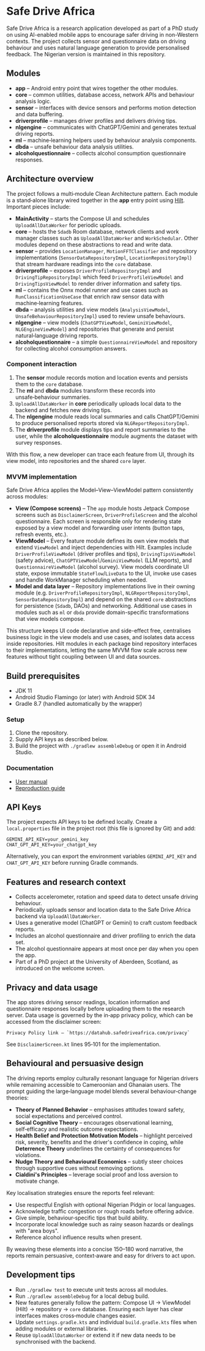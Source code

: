 # Safe Drive Africa

Safe Drive Africa is a research application developed as part of a PhD study on using AI-enabled mobile apps to encourage safer driving in non-Western contexts. The project collects sensor and questionnaire data on driving behaviour and uses natural language generation to provide personalised feedback. The Nigerian version is maintained in this repository.

## Modules

- **app** – Android entry point that wires together the other modules.
- **core** – common utilities, database access, network APIs and behaviour analysis logic.
- **sensor** – interfaces with device sensors and performs motion detection and data buffering.
- **driverprofile** – manages driver profiles and delivers driving tips.
- **nlgengine** – communicates with ChatGPT/Gemini and generates textual driving reports.
- **ml** – machine‑learning helpers used by behaviour analysis components.
- **dbda** – unsafe behaviour data analysis utilities.
- **alcoholquestionnaire** – collects alcohol consumption questionnaire responses.

## Architecture overview

The project follows a multi‑module Clean Architecture pattern. Each module is a
stand‑alone library wired together in the **app** entry point using [Hilt](https://dagger.dev/hilt/).
Important pieces include:

- **MainActivity** – starts the Compose UI and schedules `UploadAllDataWorker` for
  periodic uploads.
- **core** – hosts the `Sdadb` Room database, network clients and work manager
  classes such as `UploadAllDataWorker` and `WorkSchedular`. Other modules depend
  on these abstractions to read and write data.
- **sensor** – provides `LocationManager`, `MotionFFTClassifier` and repository
  implementations (`SensorDataRepositoryImpl`, `LocationRepositoryImpl`) that
  stream hardware readings into the `core` database.
- **driverprofile** – exposes `DriverProfileRepositoryImpl` and
  `DrivingTipRepositoryImpl` which feed `DriverProfileViewModel` and
  `DrivingTipsViewModel` to render driver information and safety tips.
- **ml** – contains the Onnx model runner and use cases such as
  `RunClassificationUseCase` that enrich raw sensor data with machine‑learning
  features.
- **dbda** – analysis utilities and view models
  (`AnalysisViewModel`, `UnsafeBehaviourRepositoryImpl`) used to review unsafe
  behaviours.
- **nlgengine** – view models (`ChatGPTViewModel`, `GeminiViewModel`,
  `NLGEngineViewModel`) and repositories that generate and persist natural‑language
  driving reports.
- **alcoholquestionnaire** – a simple `QuestionnaireViewModel` and repository for
  collecting alcohol consumption answers.

### Component interaction

1. The **sensor** module records motion and location events and persists them to
   the `core` database.
2. The **ml** and **dbda** modules transform these records into unsafe‑behaviour
   summaries.
3. `UploadAllDataWorker` in **core** periodically uploads local data to the
   backend and fetches new driving tips.
4. The **nlgengine** module reads local summaries and calls ChatGPT/Gemini to
   produce personalised reports stored via `NLGReportRepositoryImpl`.
5. The **driverprofile** module displays tips and report summaries to the user,
   while the **alcoholquestionnaire** module augments the dataset with survey
   responses.

With this flow, a new developer can trace each feature from UI, through its
view model, into repositories and the shared `core` layer.

### MVVM implementation

Safe Drive Africa applies the Model–View–ViewModel pattern consistently across
modules:

- **View (Compose screens)** – The `app` module hosts Jetpack Compose screens
  such as `DisclaimerScreen`, `DriverProfileScreen` and the alcohol
  questionnaire. Each screen is responsible only for rendering state exposed by
  a view model and forwarding user intents (button taps, refresh events, etc.).
- **ViewModel** – Every feature module defines its own view models that extend
  `ViewModel` and inject dependencies with Hilt. Examples include
  `DriverProfileViewModel` (driver profiles and tips), `DrivingTipsViewModel`
  (safety advice), `ChatGPTViewModel`/`GeminiViewModel` (LLM reports), and
  `QuestionnaireViewModel` (alcohol survey). View models coordinate UI state,
  expose immutable `StateFlow`/`LiveData` to the UI, invoke use cases and handle
  WorkManager scheduling when needed.
- **Model and data layer** – Repository implementations live in their owning
  module (e.g. `DriverProfileRepositoryImpl`, `NLGReportRepositoryImpl`,
  `SensorDataRepositoryImpl`) and depend on the shared `core` abstractions for
  persistence (`Sdadb`, DAOs) and networking. Additional use cases in modules
  such as `ml` or `dbda` provide domain-specific transformations that view
  models compose.

This structure keeps UI code declarative and side-effect free, centralises
business logic in the view models and use cases, and isolates data access inside
repositories. Hilt modules in each package bind repository interfaces to their
implementations, letting the same MVVM flow scale across new features without
tight coupling between UI and data sources.

## Build prerequisites

- JDK 11
- Android Studio Flamingo (or later) with Android SDK 34
- Gradle 8.7 (handled automatically by the wrapper)

### Setup

1. Clone the repository.
2. Supply API keys as described below.
3. Build the project with `./gradlew assembleDebug` or open it in Android Studio.

### Documentation

- [User manual](docs/USER_MANUAL.md)
- [Reproduction guide](docs/REPRODUCTION_GUIDE.md)

## API Keys

The project expects API keys to be defined locally. Create a `local.properties` file in the project root (this file is ignored by Git) and add:

```properties
GEMINI_API_KEY=your_gemini_key
CHAT_GPT_API_KEY=your_chatgpt_key
```

Alternatively, you can export the environment variables `GEMINI_API_KEY` and `CHAT_GPT_API_KEY` before running Gradle commands.

## Features and research context

- Collects accelerometer, rotation and speed data to detect unsafe driving behaviour.
- Periodically uploads sensor and location data to the Safe Drive Africa backend via `UploadAllDataWorker`.
- Uses a generative model (ChatGPT or Gemini) to craft custom feedback reports.
- Includes an alcohol questionnaire and driver profiling to enrich the data set.
- The alcohol questionnaire appears at most once per day when you open the app.
- Part of a PhD project at the University of Aberdeen, Scotland, as introduced on the welcome screen.

## Privacy and data usage

The app stores driving sensor readings, location information and questionnaire responses locally before uploading them to the research server. Data usage is governed by the in‑app privacy policy, which can be accessed from the disclaimer screen:

```
Privacy Policy link – `https://datahub.safedriveafrica.com/privacy`
```

See `DisclaimerScreen.kt` lines 95‑101 for the implementation.

## Behavioural and persuasive design

The driving reports employ culturally resonant language for Nigerian drivers while remaining accessible to Cameroonian and Ghanaian users. The prompt guiding the large‑language model blends several behaviour‑change theories:

- **Theory of Planned Behavior** – emphasises attitudes toward safety, social expectations and perceived control.
- **Social Cognitive Theory** – encourages observational learning, self‑efficacy and realistic outcome expectations.
- **Health Belief and Protection Motivation Models** – highlight perceived risk, severity, benefits and the driver's confidence in coping, while **Deterrence Theory** underlines the certainty of consequences for violations.
- **Nudge Theory and Behavioural Economics** – subtly steer choices through supportive cues without removing options.
- **Cialdini's Principles** – leverage social proof and loss aversion to motivate change.

Key localisation strategies ensure the reports feel relevant:

- Use respectful English with optional Nigerian Pidgin or local languages.
- Acknowledge traffic congestion or rough roads before offering advice.
- Give simple, behaviour‑specific tips that build ability.
- Incorporate local knowledge such as rainy season hazards or dealings with "area boys".
- Reference alcohol influence results when present.

By weaving these elements into a concise 150–180 word narrative, the reports remain persuasive, context‑aware and easy for drivers to act upon.

## Development tips

- Run `./gradlew test` to execute unit tests across all modules.
- Run `./gradlew assembleDebug` for a local debug build.
- New features generally follow the pattern: Compose UI → ViewModel (Hilt) →
  repository → `core` database. Ensuring each layer has clear interfaces makes
  cross‑module changes easier.
- Update `settings.gradle.kts` and individual `build.gradle.kts` files when
  adding modules or external libraries.
- Reuse `UploadAllDataWorker` or extend it if new data needs to be synchronised
  with the backend.

